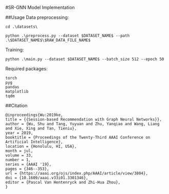 #SR-GNN Model Implementation

##Usage
Data preprocessing:

`cd .\datasets\`

`python .\preprocess.py --dataset $DATASET_NAME$ --path .\$DATASET_NAME$\$RAW_DATA_FILE_NAME$`

Training:

`python .\main.py --dataset $DATASET_NAME$ --batch_size 512 --epoch 50`

Required packages:
```
torch
pyg
pandas
matplotlib
tqdm
```

##Citation

```
@inproceedings{Wu:2019ke,
title = {{Session-based Recommendation with Graph Neural Networks}},
author = {Wu, Shu and Tang, Yuyuan and Zhu, Yanqiao and Wang, Liang and Xie, Xing and Tan, Tieniu},
year = 2019,
booktitle = {Proceedings of the Twenty-Third AAAI Conference on Artificial Intelligence},
location = {Honolulu, HI, USA},
month = jul,
volume = 33,
number = 1,
series = {AAAI '19},
pages = {346--353},
url = {https://aaai.org/ojs/index.php/AAAI/article/view/3804},
doi = {10.1609/aaai.v33i01.3301346},
editor = {Pascal Van Hentenryck and Zhi-Hua Zhou},
}
```

